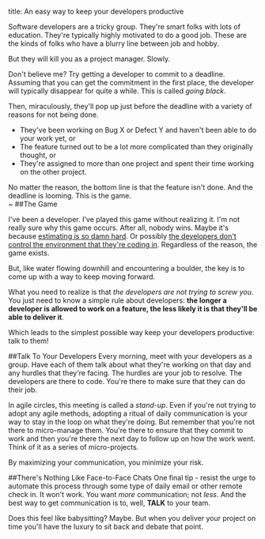 title: An easy way to keep your developers productive

Software developers are a tricky group.  They're smart folks with lots of education.  They're typically highly motivated to do a good job.  These are the kinds of folks who have a blurry line between job and hobby.

But they will kill you as a project manager.  Slowly.

Don't believe me?  Try getting a developer to commit to a deadline.  Assuming that you can get the commitment in the first place, the developer will typically disappear for quite a while.  This is called *going black*.  

Then, miraculously, they'll pop up just before the deadline with a variety of reasons for not being done.   

* They've been working on Bug X or Defect Y and haven't been able to do your work yet, or
* The feature turned out to be a lot more complicated than they originally thought, or
* They're assigned to more than one project and spent their time working on the other project.

No matter the reason, the bottom line is that the feature isn't done.  And the deadline is looming.  This is the game.  
~
##The Game

I've been a developer.  I've played this game without realizing it.  I'm not really sure why this game occurs.  After all, nobody wins.  Maybe it's because [estimating is so damn hard](/2009/09/23/why-your-estimates-are-optimistic).  Or possibly [the developers don't control the environment that they're coding in](/2009/09/15/is-your-architect-a-bully).  Regardless of the reason, the game exists.

But, like water flowing downhill and encountering a boulder, the key is to come up with a way to keep moving forward.

What you need to realize is that *the developers are not trying to screw you*.  You just need to know a simple rule about developers:  **the longer a developer is allowed to work on a feature, the less likely it is that they'll be able to deliver it**.  

Which leads to the simplest possible way keep your developers productive: talk to them!

##Talk To Your Developers
Every morning, meet with your developers as a group.  Have each of them talk about what they're working on that day and any hurdles that they're facing.  The hurdles are your job to resolve.  The developers are there to code.  You're there to make sure that they can do their job.

In agile circles, this meeting is called a *stand-up*.  Even if you're not trying to adopt any agile methods, adopting a ritual of daily communication is your way to stay in the loop on what they're doing.  But remember that you're not there to micro-manage them.  You're there to ensure that they commit to work and then you're there the next day to follow up on how the work went.  Think of it as a series of micro-projects.

By maximizing your communication, you minimize your risk.

##There's Nothing Like Face-to-Face Chats
One final tip - resist the urge to automate this process through some type of daily email or other remote check in.  It won't work.  You want *more* communication; not *less*.  And the best way to get communication is to, well, **TALK** to your team.

Does this feel like babysitting?  Maybe. But when you deliver your project on time you'll have the luxury to sit back and debate that point.



